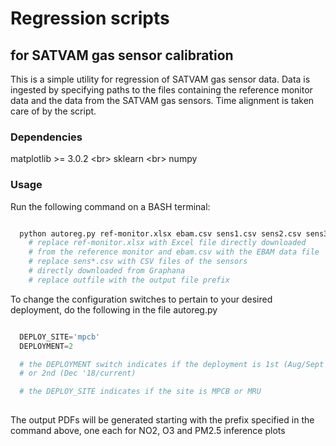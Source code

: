 # Regression scripts
## for SATVAM gas sensor calibration
This is a simple utility for regression of SATVAM gas sensor data. Data is ingested by
specifying paths to the files containing the reference monitor data and the data from 
the SATVAM gas sensors. Time alignment is taken care of by the script.

### Dependencies
matplotlib >= 3.0.2 <br\>
sklearn <br\>
numpy

### Usage

Run the following command on a BASH terminal:

```sh

  python autoreg.py ref-monitor.xlsx ebam.csv sens1.csv sens2.csv sens3.csv output-prefix
    # replace ref-monitor.xlsx with Excel file directly downloaded
    # from the reference monitor and ebam.csv with the EBAM data file
    # replace sens*.csv with CSV files of the sensors
    # directly downloaded from Graphana
    # replace outfile with the output file prefix

```

To change the configuration switches to pertain to your desired deployment, do the following
in the file autoreg.py 

```python

  DEPLOY_SITE='mpcb'
  DEPLOYMENT=2

  # the DEPLOYMENT switch indicates if the deployment is 1st (Aug/Sept '18)
  # or 2nd (Dec '18/current)

  # the DEPLOY_SITE indicates if the site is MPCB or MRU
  
```

The output PDFs will be generated starting with the prefix specified in the
command above, one each for NO2, O3 and PM2.5 inference plots
